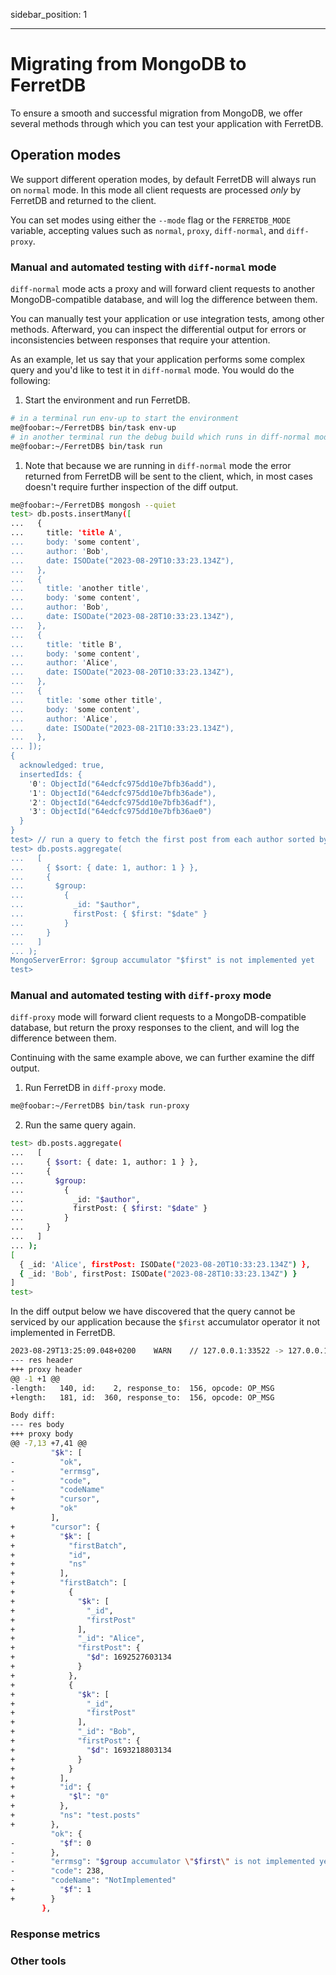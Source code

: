 sidebar_position: 1

---

# Migrating from MongoDB to FerretDB

To ensure a smooth and successful migration from MongoDB, we offer several methods through which you can test your application with FerretDB.

## Operation modes

We support different operation modes, by default FerretDB will always run on `normal` mode. In this mode all client requests are processed *only* by FerretDB and returned to the client.

You can set modes using either the `--mode` flag or the `FERRETDB_MODE` variable, accepting values such as `normal`, `proxy`, `diff-normal`, and `diff-proxy`.

### Manual and automated testing with `diff-normal` mode

`diff-normal` mode acts a proxy and will forward client requests to another MongoDB-compatible database, and will log the difference between them.

You can manually test your application or use integration tests, among other methods. Afterward, you can inspect the differential output for errors or inconsistencies between responses that require your attention.

As an example, let us say that your application performs some complex query and you'd like to test it in `diff-normal` mode. You would do the following:

1. Start the environment and run FerretDB.
```sh
# in a terminal run env-up to start the environment
me@foobar:~/FerretDB$ bin/task env-up
# in another terminal run the debug build which runs in diff-normal mode by default
me@foobar:~/FerretDB$ bin/task run
```
1. Note that because we are running in `diff-normal` mode the error returned from FerretDB will be sent to the client, which, in most cases doesn't require further inspection of the diff output.

```sh
me@foobar:~/FerretDB$ mongosh --quiet
test> db.posts.insertMany([
...   {
...     title: 'title A',
...     body: 'some content',
...     author: 'Bob',
...     date: ISODate("2023-08-29T10:33:23.134Z"),
...   },
...   {
...     title: 'another title',
...     body: 'some content',
...     author: 'Bob',
...     date: ISODate("2023-08-28T10:33:23.134Z"),
...   },
...   {
...     title: 'title B',
...     body: 'some content',
...     author: 'Alice',
...     date: ISODate("2023-08-20T10:33:23.134Z"),
...   },
...   {
...     title: 'some other title',
...     body: 'some content',
...     author: 'Alice',
...     date: ISODate("2023-08-21T10:33:23.134Z"),
...   },
... ]);
{
  acknowledged: true,
  insertedIds: {
    '0': ObjectId("64edcfc975dd10e7bfb36add"),
    '1': ObjectId("64edcfc975dd10e7bfb36ade"),
    '2': ObjectId("64edcfc975dd10e7bfb36adf"),
    '3': ObjectId("64edcfc975dd10e7bfb36ae0")
  }
}
test> // run a query to fetch the first post from each author sorted by date and author
test> db.posts.aggregate(
...   [
...     { $sort: { date: 1, author: 1 } },
...     {
...       $group:
...         {
...           _id: "$author",
...           firstPost: { $first: "$date" }
...         }
...     }
...   ]
... );
MongoServerError: $group accumulator "$first" is not implemented yet
test> 
```

### Manual and automated testing with `diff-proxy` mode

`diff-proxy` mode will forward client requests to a MongoDB-compatible database, but return the proxy responses to the client, and will log the difference between them.

Continuing with the same example above, we can further examine the diff output.

1. Run FerretDB in `diff-proxy` mode.

```sh
me@foobar:~/FerretDB$ bin/task run-proxy
```

2. Run the same query again.

```sh
test> db.posts.aggregate(
...   [
...     { $sort: { date: 1, author: 1 } },
...     {
...       $group:
...         {
...           _id: "$author",
...           firstPost: { $first: "$date" }
...         }
...     }
...   ]
... );
[
  { _id: 'Alice', firstPost: ISODate("2023-08-20T10:33:23.134Z") },
  { _id: 'Bob', firstPost: ISODate("2023-08-28T10:33:23.134Z") }
]
test>
```

In the diff output below we have discovered that the query cannot be serviced by our application because the `$first` accumulator operator it not implemented in FerretDB.

```sh
2023-08-29T13:25:09.048+0200	WARN	// 127.0.0.1:33522 -> 127.0.0.1:27017 	clientconn/conn.go:360	Header diff:
--- res header
+++ proxy header
@@ -1 +1 @@
-length:   140, id:    2, response_to:  156, opcode: OP_MSG
+length:   181, id:  360, response_to:  156, opcode: OP_MSG

Body diff:
--- res body
+++ proxy body
@@ -7,13 +7,41 @@
         "$k": [
-          "ok",
-          "errmsg",
-          "code",
-          "codeName"
+          "cursor",
+          "ok"
         ],
+        "cursor": {
+          "$k": [
+            "firstBatch",
+            "id",
+            "ns"
+          ],
+          "firstBatch": [
+            {
+              "$k": [
+                "_id",
+                "firstPost"
+              ],
+              "_id": "Alice",
+              "firstPost": {
+                "$d": 1692527603134
+              }
+            },
+            {
+              "$k": [
+                "_id",
+                "firstPost"
+              ],
+              "_id": "Bob",
+              "firstPost": {
+                "$d": 1693218803134
+              }
+            }
+          ],
+          "id": {
+            "$l": "0"
+          },
+          "ns": "test.posts"
+        },
         "ok": {
-          "$f": 0
-        },
-        "errmsg": "$group accumulator \"$first\" is not implemented yet",
-        "code": 238,
-        "codeName": "NotImplemented"
+          "$f": 1
+        }
       },
```

### Response metrics

### Other tools
